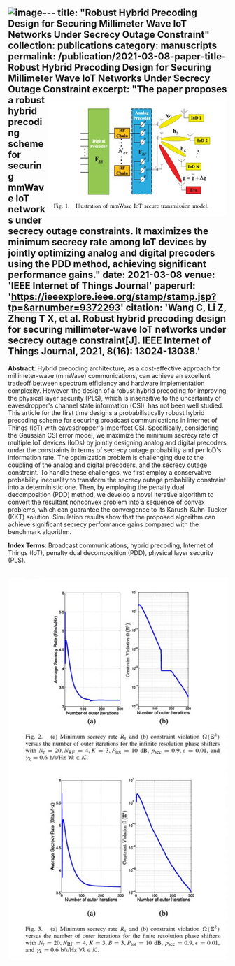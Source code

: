 ![image](https://github.com/user-attachments/assets/0b61a629-f0b8-4431-81cf-797ad54e2d69)---
title: "Robust Hybrid Precoding Design for Securing Millimeter Wave IoT Networks Under Secrecy Outage Constraint"
collection: publications
category: manuscripts
permalink: /publication/2021-03-08-paper-title-Robust Hybrid Precoding Design for Securing Millimeter Wave IoT Networks Under Secrecy Outage Constraint
excerpt: "<img src='/images/0308.png' style='float: right; margin: 5px;'>The paper proposes a robust hybrid precoding scheme for securing mmWave IoT networks under secrecy outage constraints. It maximizes the minimum secrecy rate among IoT devices by jointly optimizing analog and digital precoders using the PDD method, achieving significant performance gains."
date: 2021-03-08
venue: 'IEEE Internet of Things Journal'
paperurl: 'https://ieeexplore.ieee.org/stamp/stamp.jsp?tp=&arnumber=9372293'
citation: 'Wang C, Li Z, Zheng T X, et al. Robust hybrid precoding design for securing millimeter-wave IoT networks under secrecy outage constraint[J]. IEEE Internet of Things Journal, 2021, 8(16): 13024-13038.'
---



**Abstract**: Hybrid precoding architecture, as a cost-effective approach for millimeter-wave (mmWave) communications, can achieve an excellent tradeoff between spectrum efficiency and hardware implementation complexity. However, the design of a robust hybrid precoding for improving the physical layer security (PLS), which is insensitive to the uncertainty of eavesdropper's channel state information (CSI), has not been well studied. This article for the first time designs a probabilistically robust hybrid precoding scheme for securing broadcast communications in Internet of Things (IoT) with eavesdropper's imperfect CSI. Specifically, considering the Gaussian CSI error model, we maximize the minimum secrecy rate of multiple IoT devices (IoDs) by jointly designing analog and digital precoders under the constraints in terms of secrecy outage probability and per IoD's information rate. The optimization problem is challenging due to the coupling of the analog and digital precoders, and the secrecy outage constraint. To handle these challenges, we first employ a conservative probability inequality to transform the secrecy outage probability constraint into a deterministic one. Then, by employing the penalty dual decomposition (PDD) method, we develop a novel iterative algorithm to convert the resultant nonconvex problem into a sequence of convex problems, which can guarantee the convergence to its Karush-Kuhn-Tucker (KKT) solution. Simulation results show that the proposed algorithm can achieve significant secrecy performance gains compared with the benchmark algorithm. 


**Index Terms**: Broadcast communications, hybrid precoding, Internet of Things (IoT), penalty dual decomposition (PDD), physical layer security (PLS).


<br/><img src='/images/RHP.png' width = "600">
